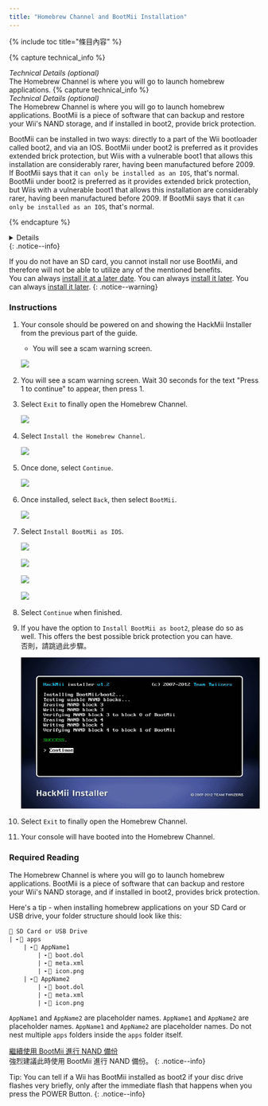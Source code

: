 ```yaml
---
title: "Homebrew Channel and BootMii Installation"
---
```


{% include toc title="條目內容" %}

{% capture technical_info %}
<summary><em>Technical Details (optional)</em></summary>
The Homebrew Channel is where you will go to launch homebrew applications.
{% capture technical_info %}
<summary><em>Technical Details (optional)</em></summary>
The Homebrew Channel is where you will go to launch homebrew applications. BootMii is a piece of software that can backup and restore your Wii's NAND storage, and if installed in boot2, provide brick protection.

BootMii can be installed in two ways: directly to a part of the Wii bootloader called boot2, and via an IOS. BootMii under boot2 is preferred as it provides extended brick protection, but Wiis with a vulnerable boot1 that allows this installation are considerably rarer, having been manufactured before 2009. If BootMii says that it `can only be installed as an IOS`, that's normal. BootMii under boot2 is preferred as it provides extended brick protection, but Wiis with a vulnerable boot1 that allows this installation are considerably rarer, having been manufactured before 2009. If BootMii says that it `can only be installed as an IOS`, that's normal.

{% endcapture %}
<details>{{ technical_info | markdownify }}</details>
{: .notice--info}

If you do not have an SD card, you cannot install nor use BootMii, and therefore will not be able to utilize any of the mentioned benefits. <br> You can always [install it at a later date](hackmii). You can always [install it later](hackmii). You can always [install it later](hackmii).
{: .notice--warning}

### Instructions

1. Your console should be powered on and showing the HackMii Installer from the previous part of the guide.
    + You will see a scam warning screen.

    ![](/images/hackmii/scam.png)

1. You will see a scam warning screen. Wait 30 seconds for the text "Press 1 to continue" to appear, then press 1.
1. Select `Exit` to finally open the Homebrew Channel.

    ![](/images/hackmii/test_results.png)

1. Select `Install the Homebrew Channel`.

    ![](/images/hackmii/hbc_install.png)

1. Once done, select `Continue`.

    ![](/images/hackmii/hbc_install_ok.png)

1. Once installed, select `Back`, then select `BootMii`.

    ![](/images/hackmii/bootmii_install.png)

1. Select `Install BootMii as IOS`.

    ![](/images/hackmii/bootmii_install1.png)

    ![](/images/hackmii/bootmii_install2.png)

    ![](/images/hackmii/bootmii_install3.png)

    ![](/images/hackmii/bootmii_install_ok.png)

1. Select `Continue` when finished.
1. If you have the option to `Install BootMii as boot2`, please do so as well. This offers the best possible brick protection you can have. <br> 否則，請跳過此步驟。

    ![](/images/hackmii/bootmii_install4.png)

1. Select `Exit` to finally open the Homebrew Channel.
1. Your console will have booted into the Homebrew Channel.

### Required Reading

The Homebrew Channel is where you will go to launch homebrew applications. BootMii is a piece of software that can backup and restore your Wii's NAND storage, and if installed in boot2, provides brick protection.

Here's a tip - when installing homebrew applications on your SD Card or USB drive, your folder structure should look like this:

```
💾 SD Card or USB Drive
| ╸📁 apps
    | ╸📁 AppName1
        | ╸📄 boot.dol
        | ╸📄 meta.xml
        | ╸📄 icon.png
    | ╸📁 AppName2
        | ╸📄 boot.dol
        | ╸📄 meta.xml
        | ╸📄 icon.png
```

`AppName1` and `AppName2` are placeholder names. `AppName1` and `AppName2` are placeholder names. `AppName1` and `AppName2` are placeholder names. Do not nest multiple `apps` folders inside the `apps` folder itself.

[繼續使用 BootMii 進行 NAND 備份](bootmii)<br> 強烈建議此時使用 BootMii 進行 NAND 備份。
{: .notice--info}

Tip: You can tell if a Wii has BootMii installed as boot2 if your disc drive flashes very briefly, only after the immediate flash that happens when you press the POWER Button.
{: .notice--info}
